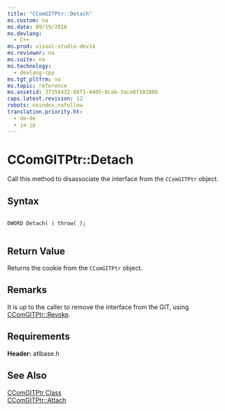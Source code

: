 ```yaml
---
title: "CComGITPtr::Detach"
ms.custom: na
ms.date: 09/19/2016
ms.devlang: 
  - C++
ms.prod: visual-studio-dev14
ms.reviewer: na
ms.suite: na
ms.technology: 
  - devlang-cpp
ms.tgt_pltfrm: na
ms.topic: reference
ms.assetid: 37358422-88f1-4405-8cab-3ace8f10280b
caps.latest.revision: 12
robots: noindex,nofollow
translation.priority.ht: 
  - de-de
  - ja-jp
---
```

# CComGITPtr::Detach
Call this method to disassociate the interface from the `CComGITPtr` object.  
  
## Syntax  
  
```  
  
DWORD Detach( ) throw( );  
  
```  
  
## Return Value  
 Returns the cookie from the `CComGITPtr` object.  
  
## Remarks  
 It is up to the caller to remove the interface from the GIT, using [CComGITPtr::Revoke](../vs140/CComGITPtr--Revoke.md).  
  
## Requirements  
 **Header:** atlbase.h  
  
## See Also  
 [CComGITPtr Class](../vs140/CComGITPtr-Class.md)   
 [CComGITPtr::Attach](../vs140/CComGITPtr--Attach.md)